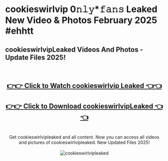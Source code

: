 # cookieswirlvip 0𝚗𝚕𝚢*𝚏𝚊𝚗𝚜 Leaked New Video & Photos February 2025 #ehhtt

<h2>cookieswirlvipLeaked Videos And Photos - Update Files 2025!</h2>
<br>
<div align="center">
<h2><a href="https://mediaupload.pro?title=cookieswirlvip&ref=11F" rel="nofollow">👉👉 Click to Watch cookieswirlvip Leaked 👈👈</a></h2>
<h2><a href="https://mediaupload.pro?title=cookieswirlvip&ref=11F" rel="nofollow">👉👉 Click to Download cookieswirlvipLeaked 👈👈</a></h2>
<br>
Get cookieswirlvipleaked and all content. Now you can access all videos and pictures of cookieswirlvipleaked. New Updated Files 2025!
<br>
<br>
<a href="https://mediaupload.pro?title=cookieswirlvip&ref=11F" rel="nofollow" data-target="animated-image.originalLink"><img src="https://i.ibb.co/Gkj2r4b/banner.png" alt="cookieswirlvipleaked" style="max-width: 100%; display: inline-block;" data-target="animated-image.originalImage"></a>
</div>
<br>

